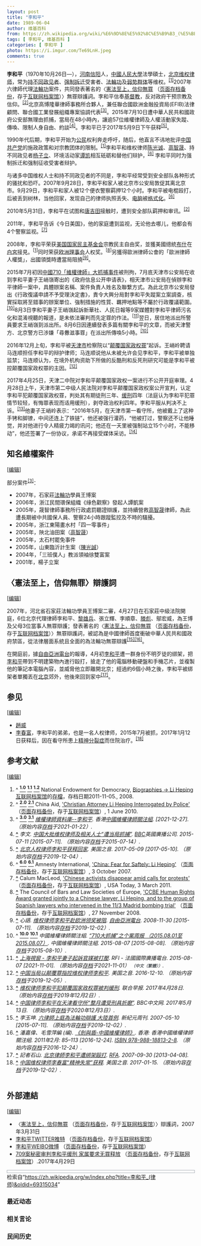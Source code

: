 ```yaml
---
layout: post
title: "李和平"
date: 1989-06-04
author: 维基百科
from: https://zh.wikipedia.org/wiki/%E6%9D%8E%E5%92%8C%E5%B9%B3_(%E5%BE%8B%E5%B8%88)
tags: [ 李和平, 维基百科 ]
categories: [ 李和平 ]
photo: https://i.imgur.com/Te69LnH.jpeg
comments: true
---
```

<div class="mw-content-ltr mw-parser-output" lang="zh" dir="ltr"><style data-mw-deduplicate="TemplateStyles:r83732082">.mw-parser-output .infobox-subbox{padding:0;border:none;margin:-3px;width:auto;min-width:100%;font-size:100%;clear:none;float:none;background-color:transparent}.mw-parser-output .infobox-3cols-child{margin:auto}.mw-parser-output .infobox .navbar{font-size:100%}body.skin-minerva .mw-parser-output .infobox-header,body.skin-minerva .mw-parser-output .infobox-subheader,body.skin-minerva .mw-parser-output .infobox-above,body.skin-minerva .mw-parser-output .infobox-title,body.skin-minerva .mw-parser-output .infobox-image,body.skin-minerva .mw-parser-output .infobox-full-data,body.skin-minerva .mw-parser-output .infobox-below{text-align:center}@media screen{html.skin-theme-clientpref-night .mw-parser-output .infobox-full-data:not(.notheme)>div:not(.notheme)[style]{background:#1f1f23!important;color:#f8f9fa}@media screen and (prefers-color-scheme:dark){html.skin-theme-clientpref-os .mw-parser-output .infobox-full-data:not(.notheme) div:not(.notheme){background:#1f1f23!important;color:#f8f9fa}}html.skin-theme-clientpref-night .mw-parser-output .infobox td div:not(.notheme)[style]{background:transparent!important;color:var(--color-base,#202122)}@media screen and (prefers-color-scheme:dark){html.skin-theme-clientpref-os .mw-parser-output .infobox td div:not(.notheme)[style]{background:transparent!important;color:var(--color-base,#202122)}}html.skin-theme-clientpref-night .mw-parser-output .infobox td div.NavHead:not(.notheme)[style]{background:transparent!important}}@media screen and (prefers-color-scheme:dark){html.skin-theme-clientpref-os .mw-parser-output .infobox td div.NavHead:not(.notheme)[style]{background:transparent!important}}@media(min-width:640px){body.skin--responsive .mw-parser-output .infobox-table{display:table!important}body.skin--responsive .mw-parser-output .infobox-table>caption{display:table-caption!important}body.skin--responsive .mw-parser-output .infobox-table>tbody{display:table-row-group}body.skin--responsive .mw-parser-output .infobox-table tr{display:table-row!important}body.skin--responsive .mw-parser-output .infobox-table th,body.skin--responsive .mw-parser-output .infobox-table td{padding-left:inherit;padding-right:inherit}}</style>
<p><b>李和平</b>（1970年10月26日<span class="useeditintro" title="Template:BLP editintro">—</span>），<a href="/wiki/%E6%B2%B3%E5%8D%97" class="mw-redirect" title="河南">河南</a><a href="/wiki/%E4%BF%A1%E9%98%B3" class="mw-redirect" title="信阳">信阳</a>人，<a href="/wiki/%E4%B8%AD%E5%9C%8B%E4%BA%BA%E6%B0%91%E5%A4%A7%E5%AD%B8" class="mw-redirect" title="中國人民大學">中國人民大學</a>法學碩士，<a href="/wiki/%E5%8C%97%E4%BA%AC" class="mw-redirect" title="北京">北京</a><a href="/wiki/%E7%BB%B4%E6%9D%83%E5%BE%8B%E5%B8%88" title="维权律师">维权律师</a>，常为<a href="/wiki/%E6%8C%81%E4%B8%8D%E5%90%8C%E6%94%BF%E8%A7%81%E8%80%85" title="持不同政见者">持不同政见者</a>、<a href="/w/index.php?title=%E5%BC%BA%E5%88%B6%E6%8B%86%E8%BF%81&amp;action=edit&amp;redlink=1" class="new" title="强制拆迁（页面不存在）">强制拆迁</a>受害者、<a href="/wiki/%E6%B3%95%E8%BC%AA%E5%8A%9F" class="mw-redirect" title="法輪功">法輪功</a>及<a href="/wiki/%E5%BC%B1%E5%8A%BF%E7%BE%A4%E4%BD%93" title="弱势群体">弱势群体</a>等维权。<sup id="cite_ref-NED_1-0" class="reference"><a href="#cite_note-NED-1"><span class="cite-bracket">[</span>1<span class="cite-bracket">]</span></a></sup>2007年六律師代理<a href="/wiki/%E6%B3%95%E8%BC%AA%E5%8A%9F" class="mw-redirect" title="法輪功">法輪功</a>案件，共同發表著名的〈<a rel="nofollow" class="external text" href="http://www.epochtimes.com/b5/7/8/21/n1808573.htm">憲法至上，信仰無罪</a> （<a rel="nofollow" class="external text" href="//web.archive.org/web/20190829174343/http://www.epochtimes.com/b5/7/8/21/n1808573.htm">页面存档备份</a>，存于<a href="/wiki/%E4%BA%92%E8%81%94%E7%BD%91%E6%A1%A3%E6%A1%88%E9%A6%86" title="互联网档案馆">互联网档案馆</a>）〉無罪辯護詞。李和平信奉<a href="/wiki/%E5%9F%BA%E7%9D%A3%E6%95%99" title="基督教">基督教</a>，反对政府干预宗教及信仰。<sup id="cite_ref-ChinaAid_2-0" class="reference"><a href="#cite_note-ChinaAid-2"><span class="cite-bracket">[</span>2<span class="cite-bracket">]</span></a></sup>北京高博隆華律師事務所合夥人，兼任聯合國歐洲金融投資局(EFIB)法律顧問、聯合國工業發展組織專案協調代表<sup id="cite_ref-CHRL_3-0" class="reference"><a href="#cite_note-CHRL-3"><span class="cite-bracket">[</span>3<span class="cite-bracket">]</span></a></sup>。2015年7月10日遭中華人民共和國政府公安部無理由抓捕，當局在48小時內，讓逾57位維權律師及人權活動家失蹤、傳喚、限制人身自由、約談<sup id="cite_ref-BBC0711_4-0" class="reference"><a href="#cite_note-BBC0711-4"><span class="cite-bracket">[</span>4<span class="cite-bracket">]</span></a></sup>。李和平已于2017年5月9日下午获释<sup id="cite_ref-VOA0509_5-0" class="reference"><a href="#cite_note-VOA0509-5"><span class="cite-bracket">[</span>5<span class="cite-bracket">]</span></a></sup>。
</p>
<meta property="mw:PageProp/toc">
<div class="mw-heading mw-heading2"></div>
<p>1990年代后期，李和平开始为<a href="/wiki/%E5%85%AC%E6%B0%91" title="公民">公民</a>权利奔走呼吁，随后，他直言不讳地批评<a href="/wiki/%E4%B8%AD%E5%9B%BD%E5%85%B1%E4%BA%A7%E5%85%9A" title="中国共产党">中国共产党</a>的施政政策和对宗教团体的限制。<sup id="cite_ref-NED_1-1" class="reference"><a href="#cite_note-NED-1"><span class="cite-bracket">[</span>1<span class="cite-bracket">]</span></a></sup>李和平和维权律师<a href="/wiki/%E9%99%88%E5%85%89%E8%AF%9A" title="陈光诚">陈光诚</a>、<a href="/wiki/%E9%AB%98%E6%99%BA%E6%99%9F" title="高智晟">高智晟</a>、持不同政见者<a href="/wiki/%E6%9D%A8%E5%AD%90%E7%AB%8B" title="杨子立">杨子立</a>、环境活动家<a href="/wiki/%E8%B0%AD%E5%87%AF" title="谭凯">谭凯</a>相互砥砺和替他们辩护，<sup id="cite_ref-AI_6-0" class="reference"><a href="#cite_note-AI-6"><span class="cite-bracket">[</span>6<span class="cite-bracket">]</span></a></sup> 李和平同时为强制拆迁和强制征收受害者辩护。
</p><p>与诸多中国维权人士和持不同政见者的不同是，李和平经常受到安全部队各种形式的骚扰和恐吓。2007年9月28日，李和平和家人被北京市公安局敦促其离北京市。9月29日，李和平和家人被12个便衣警察羁押12个小时。李和平被电棍殴打，后被丢到树林，当他回家，发现自己的律师执照丢失、<a href="/wiki/%E7%94%B5%E8%84%91" class="mw-redirect" title="电脑">电脑</a>被<a href="/wiki/%E6%A0%BC%E5%BC%8F%E5%8C%96" class="mw-redirect" title="格式化">格式化</a>。<sup id="cite_ref-AI_6-1" class="reference"><a href="#cite_note-AI-6"><span class="cite-bracket">[</span>6<span class="cite-bracket">]</span></a></sup> 
</p><p>2010年5月31日，李和平在试图和<a href="/wiki/%E5%94%90%E5%90%89%E7%94%B0" title="唐吉田">唐吉田</a>接触时，遭到安全部队羁押和审讯。<sup id="cite_ref-ChinaAid_2-1" class="reference"><a href="#cite_note-ChinaAid-2"><span class="cite-bracket">[</span>2<span class="cite-bracket">]</span></a></sup>
</p><p>2011年，李和平告诉《今日美国》，他的家庭遭到监视，无论他去哪儿，他都会有4个警察监视。<sup id="cite_ref-7" class="reference"><a href="#cite_note-7"><span class="cite-bracket">[</span>7<span class="cite-bracket">]</span></a></sup>
</p><p>2008年，李和平荣获<a href="/wiki/%E7%BE%8E%E5%9B%BD%E5%9B%BD%E5%AE%B6%E6%B0%91%E4%B8%BB%E5%9F%BA%E9%87%91%E4%BC%9A" class="mw-redirect" title="美国国家民主基金会">美国国家民主基金会</a>宗教民主自由奖，並獲美國總統<a href="/wiki/%E4%B9%94%E6%B2%BB%C2%B7%E6%B2%83%E5%85%8B%C2%B7%E5%B8%83%E4%BB%80" title="乔治·沃克·布什">布什</a>在<a href="/wiki/%E7%99%BD%E5%AE%AE" title="白宮">白宮</a>接見。<sup id="cite_ref-NED_1-2" class="reference"><a href="#cite_note-NED-1"><span class="cite-bracket">[</span>1<span class="cite-bracket">]</span></a></sup>同时荣获<a href="/wiki/%E6%AC%A7%E6%B4%B2%E7%90%86%E4%BA%8B%E4%BC%9A" class="mw-redirect mw-disambig" title="欧洲理事会">欧洲理事会</a>人权奖。<sup id="cite_ref-8" class="reference"><a href="#cite_note-8"><span class="cite-bracket">[</span>8<span class="cite-bracket">]</span></a></sup>另獲得歐洲律師公會的「歐洲律師人權獎」，出國領獎時遭當局阻撓<sup id="cite_ref-9" class="reference"><a href="#cite_note-9"><span class="cite-bracket">[</span>9<span class="cite-bracket">]</span></a></sup>。
</p><p>2015年7月初因<a href="/wiki/%E4%B8%AD%E5%9C%8B710%E3%80%8C%E7%B6%AD%E6%AC%8A%E5%BE%8B%E5%B8%AB%E3%80%8D%E5%A4%A7%E6%8A%93%E6%8D%95%E4%BA%8B%E4%BB%B6" class="mw-redirect" title="中國710「維權律師」大抓捕事件">中國710「維權律師」大抓捕事件</a>被刑拘，7月底天津市公安局在收到李和平妻子王峭嶺寄出的《政府信息公开申请表》，相天津市公安局在偵辦李和平律師一案中，具體辦案名稱、案件負責人姓名及聯繫方式。為此北京市公安局發出《行政復議申請不予受理決定書》，責令大興分局對李和平失蹤案立案調查，核實採取將至錯事的辦案單位、強制措施的性質、羈押地點等不屬於行政覆議範圍。<sup id="cite_ref-:0_10-0" class="reference"><a href="#cite_note-:0-10"><span class="cite-bracket">[</span>10<span class="cite-bracket">]</span></a></sup>8月3日李和平妻子王峭嶺起訴新華社、人民日報等9家媒體對李和平律師污名化和混淆視聽的報道，是未依法審判而先定罪的作法。<sup id="cite_ref-11" class="reference"><a href="#cite_note-11"><span class="cite-bracket">[</span>11<span class="cite-bracket">]</span></a></sup>翌日，居住地派出所警員要求王峭嶺到派出所。8月6日因連續發表多篇有關李和平的文章，而被天津警方、北京警方已涉嫌「尋釁滋事罪」在派出所傳喚5小時。<sup id="cite_ref-:0_10-1" class="reference"><a href="#cite_note-:0-10"><span class="cite-bracket">[</span>10<span class="cite-bracket">]</span></a></sup>
</p><p>2016年12月上旬，李和平被<a href="/wiki/%E5%A4%A9%E6%B4%A5%E5%B8%82" title="天津市">天津市</a>检察院以“<a href="/wiki/%E9%A2%A0%E8%A6%86%E5%9B%BD%E5%AE%B6%E6%94%BF%E6%9D%83%E7%BD%AA" title="颠覆国家政权罪">颠覆国家政权罪</a>”起诉。王峭岭聘请马连顺担任李和平的辩护律师；马连顺说他从未被允许会见李和平，李和平被单独监禁；马连顺认为，在境外机构资助下所做的反酷刑和反死刑研究可能是李和平被控颠覆国家政权罪的主因。<sup id="cite_ref-12" class="reference"><a href="#cite_note-12"><span class="cite-bracket">[</span>12<span class="cite-bracket">]</span></a></sup>
</p><p>2017年4月25日，天津二中院对李和平颠覆国家政权一案进行不公开开庭审理。4月28日上午，天津市第二中级人民法院对李和平颠覆国家政权案公开宣判，认定李和平犯颠覆国家政权罪，判处其有期徒刑三年、<a href="/wiki/%E7%BC%93%E5%88%91" title="缓刑">缓刑</a>四年（法庭认为李和平犯罪情节较轻，有悔罪表现而适用缓刑），剥夺政治权利四年。李和平服从判决不上诉。<sup id="cite_ref-13" class="reference"><a href="#cite_note-13"><span class="cite-bracket">[</span>13<span class="cite-bracket">]</span></a></sup>他妻子王峭岭表示：“2016年5月，在天津市第一看守所，他被戴上了这种手铐和脚镣，中间还连上了铁链”，他还被强行灌药，“他被打过，警察还不让他睡觉，并对他进行令人精疲力竭的讯问；他还在一天里被强制站立15个小时，不能移动”，他还签署了一份协议，承诺不再接受媒体采访。<sup id="cite_ref-14" class="reference"><a href="#cite_note-14"><span class="cite-bracket">[</span>14<span class="cite-bracket">]</span></a></sup>
</p>
<div class="mw-heading mw-heading2"><h2 id="知名維權案件"><span id=".E7.9F.A5.E5.90.8D.E7.B6.AD.E6.AC.8A.E6.A1.88.E4.BB.B6"></span>知名維權案件</h2><span class="mw-editsection"><span class="mw-editsection-bracket">[</span><a href="/w/index.php?title=%E6%9D%8E%E5%92%8C%E5%B9%B3_(%E5%BE%8B%E5%B8%88)&amp;action=edit&amp;section=2" title="编辑章节：知名維權案件"><span>编辑</span></a><span class="mw-editsection-bracket">]</span></span></div>
<p>部分案件<sup id="cite_ref-CHRL_3-1" class="reference"><a href="#cite_note-CHRL-3"><span class="cite-bracket">[</span>3<span class="cite-bracket">]</span></a></sup>：
</p>
<ul><li>2007年，石家莊<a href="/wiki/%E6%B3%95%E8%BC%AA%E5%8A%9F" class="mw-redirect" title="法輪功">法輪功</a>學員王博案</li>
<li>2006年，浙江民間環保組織《綠色觀察》發起人譚凱案</li>
<li>2005年，晟智律師事務所行政處罰聽證辯護，並持續營救<a href="/wiki/%E9%AB%98%E6%99%BA%E6%99%9F" title="高智晟">高智晟</a>律師，為此遭長期被中共國保人員、警察24小時跟蹤監控及不時的騷擾。</li>
<li>2005年，浙江東陽畫水村「四一零事件」</li>
<li>2005年，陝北油田案（<a href="/wiki/%E9%AB%98%E6%99%BA%E6%99%9F" title="高智晟">高智晟</a>）</li>
<li>2005年，太石村罷免事件</li>
<li>2005年，山東臨沂計生案（<a href="/wiki/%E9%99%B3%E5%85%89%E8%AA%A0" class="mw-redirect" title="陳光誠">陳光誠</a>）</li>
<li>2004年，「三班僕人」教派領袖徐雙富案</li>
<li>2001年，楊子立案</li></ul>
<div class="mw-heading mw-heading2"><h2 id="〈憲法至上，信仰無罪〉辯護詞"><span id=".E3.80.88.E6.86.B2.E6.B3.95.E8.87.B3.E4.B8.8A.EF.BC.8C.E4.BF.A1.E4.BB.B0.E7.84.A1.E7.BD.AA.E3.80.89.E8.BE.AF.E8.AD.B7.E8.A9.9E"></span>〈憲法至上，信仰無罪〉辯護詞</h2><span class="mw-editsection"><span class="mw-editsection-bracket">[</span><a href="/w/index.php?title=%E6%9D%8E%E5%92%8C%E5%B9%B3_(%E5%BE%8B%E5%B8%88)&amp;action=edit&amp;section=3" title="编辑章节：〈憲法至上，信仰無罪〉辯護詞"><span>编辑</span></a><span class="mw-editsection-bracket">]</span></span></div>
<p>2007年，河北省石家莊法輪功學員王博案二審，4月27日在石家莊中級法院開庭，6位北京代理律師李和平、<a href="/w/index.php?title=%E9%BB%8E%E9%9B%84%E5%85%B5&amp;action=edit&amp;redlink=1" class="new" title="黎雄兵（页面不存在）">黎雄兵</a>、張立輝、李順章、<a href="/wiki/%E6%BB%95%E5%BD%AA" title="滕彪">滕彪</a>、鄔宏威，為王博及父母3位當事人無罪辯護；發表著名的〈<a rel="nofollow" class="external text" href="http://www.epochtimes.com/b5/7/8/21/n1808573.htm">憲法至上，信仰無罪</a> （<a rel="nofollow" class="external text" href="//web.archive.org/web/20190829174343/http://www.epochtimes.com/b5/7/8/21/n1808573.htm">页面存档备份</a>，存于<a href="/wiki/%E4%BA%92%E8%81%94%E7%BD%91%E6%A1%A3%E6%A1%88%E9%A6%86" title="互联网档案馆">互联网档案馆</a>）〉無罪辯護詞，被認為是中國律師首度衝破中華人民共和國政府禁區，從法律層面系統且全面的為法輪功無罪辯護<sup id="cite_ref-EPO0510_15-0" class="reference"><a href="#cite_note-EPO0510-15"><span class="cite-bracket">[</span>15<span class="cite-bracket">]</span></a></sup><sup id="cite_ref-Sword_16-0" class="reference"><a href="#cite_note-Sword-16"><span class="cite-bracket">[</span>16<span class="cite-bracket">]</span></a></sup>。
</p><p>在開庭前，據<a href="/wiki/%E8%87%AA%E7%94%B1%E4%BA%9E%E6%B4%B2%E9%9B%BB%E5%8F%B0" class="mw-redirect" title="自由亞洲電台">自由亞洲電台</a>的報導，4月初<a href="/wiki/%E6%9D%8E%E5%92%8C%E5%B9%B3" class="mw-disambig" title="李和平">李和平</a>遭一群身份不明歹徒的綁架，把<a href="/wiki/%E6%9D%8E%E5%92%8C%E5%B9%B3" class="mw-disambig" title="李和平">李和平</a>帶到不明建築物內進行毆打，搶走了他的電腦移動硬盤和手機芯片，並複製他的筆記本電腦內容，並威脅他立即離開北京；經過約6個小時之後，李和平被綁架者單獨丟在<a href="/wiki/%E5%8C%97%E4%BA%AC" class="mw-redirect" title="北京">北京</a>郊外，他後來回到家中<sup id="cite_ref-17" class="reference"><a href="#cite_note-17"><span class="cite-bracket">[</span>17<span class="cite-bracket">]</span></a></sup>。
</p>
<div class="mw-heading mw-heading2"><h2 id="参见"><span id=".E5.8F.82.E8.A7.81"></span>参见</h2><span class="mw-editsection"><span class="mw-editsection-bracket">[</span><a href="/w/index.php?title=%E6%9D%8E%E5%92%8C%E5%B9%B3_(%E5%BE%8B%E5%B8%88)&amp;action=edit&amp;section=4" title="编辑章节：参见"><span>编辑</span></a><span class="mw-editsection-bracket">]</span></span></div>
<ul><li><a href="/wiki/%E8%B6%99%E5%A8%81" title="趙威">趙威</a></li>
<li><a href="/w/index.php?title=%E6%9D%8E%E6%98%A5%E5%AF%8C&amp;action=edit&amp;redlink=1" class="new" title="李春富（页面不存在）">李春富</a>，李和平的弟弟，也是一名人权律师，2015年7月被抓，2017年1月12日获释后，因在看守所患上<a href="/wiki/%E7%B2%BE%E7%A5%9E%E5%88%86%E8%A3%82%E7%97%87" title="精神分裂症">精神分裂症</a>而住院治疗。<sup id="cite_ref-18" class="reference"><a href="#cite_note-18"><span class="cite-bracket">[</span>18<span class="cite-bracket">]</span></a></sup></li></ul>
<div class="mw-heading mw-heading2"><h2 id="参考文献"><span id=".E5.8F.82.E8.80.83.E6.96.87.E7.8C.AE"></span>参考文献</h2><span class="mw-editsection"><span class="mw-editsection-bracket">[</span><a href="/w/index.php?title=%E6%9D%8E%E5%92%8C%E5%B9%B3_(%E5%BE%8B%E5%B8%88)&amp;action=edit&amp;section=5" title="编辑章节：参考文献"><span>编辑</span></a><span class="mw-editsection-bracket">]</span></span></div>
<div class="reflist columns references-column-count references-column-count-2" style="-moz-column-count: 2; -webkit-column-count: 2; column-count: 2; list-style-type: decimal;">
<ol class="references">
<li id="cite_note-NED-1"><span class="mw-cite-backlink">^ <a href="#cite_ref-NED_1-0"><sup><b>1.0</b></sup></a> <a href="#cite_ref-NED_1-1"><sup><b>1.1</b></sup></a> <a href="#cite_ref-NED_1-2"><sup><b>1.2</b></sup></a></span> <span class="reference-text">National Endowment for Democracy, <a rel="nofollow" class="external text" href="http://www.ned.org/events/democracy-award/2008/biographies">Biographies -&gt; Li Heping</a> <a href="/wiki/Wayback_Machine" class="mw-redirect" title="Wayback Machine">互联网档案馆</a>的<a rel="nofollow" class="external text" href="https://web.archive.org/web/20111105070146/http://www.ned.org/events/democracy-award/2008/biographies">存檔</a>，存档日期2011-11-05., 2008.</span>
</li>
<li id="cite_note-ChinaAid-2"><span class="mw-cite-backlink">^ <a href="#cite_ref-ChinaAid_2-0"><sup><b>2.0</b></sup></a> <a href="#cite_ref-ChinaAid_2-1"><sup><b>2.1</b></sup></a></span> <span class="reference-text">China Aid, <a rel="nofollow" class="external text" href="http://www.chinaaid.org/2010/06/christian-attorney-li-heping.html">'Christian Attorney Li Heping Interrogated by Police'</a> （<a rel="nofollow" class="external text" href="//web.archive.org/web/20191202165851/http://www.chinaaid.org/2010/06/christian-attorney-li-heping.html">页面存档备份</a>，存于<a href="/wiki/%E4%BA%92%E8%81%94%E7%BD%91%E6%A1%A3%E6%A1%88%E9%A6%86" title="互联网档案馆">互联网档案馆</a>）, 1 June 2010.</span>
</li>
<li id="cite_note-CHRL-3"><span class="mw-cite-backlink">^ <a href="#cite_ref-CHRL_3-0"><sup><b>3.0</b></sup></a> <a href="#cite_ref-CHRL_3-1"><sup><b>3.1</b></sup></a></span> <span class="reference-text"><cite class="citation news"><a rel="nofollow" class="external text" href="http://www.chrlawyers.hk/zh-hant/content/李和平">維權律師資料庫--李和平</a>. 香港<a href="/wiki/%E4%B8%AD%E5%9C%8B%E7%B6%AD%E6%AC%8A%E5%BE%8B%E5%B8%AB%E9%97%9C%E6%B3%A8%E7%B5%84" title="中國維權律師關注組">中國維權律師關注組</a>.  <span class="reference-accessdate"> [<span class="nowrap">2021-12-27</span>]</span>. （原始内容<a rel="nofollow" class="external text" href="https://web.archive.org/web/20210122061014/https://www.chrlawyers.hk/zh-hant/content/%E6%9D%8E%E5%92%8C%E5%B9%B3">存档</a>于2021-01-22）.</cite><span title="ctx_ver=Z39.88-2004&amp;rfr_id=info%3Asid%2Fzh.wikipedia.org%3A%E6%9D%8E%E5%92%8C%E5%B9%B3+%28%E5%BE%8B%E5%B8%88%29&amp;rft.atitle=%E7%B6%AD%E6%AC%8A%E5%BE%8B%E5%B8%AB%E8%B3%87%E6%96%99%E5%BA%AB--%E6%9D%8E%E5%92%8C%E5%B9%B3&amp;rft.genre=article&amp;rft_id=http%3A%2F%2Fwww.chrlawyers.hk%2Fzh-hant%2Fcontent%2F%E6%9D%8E%E5%92%8C%E5%B9%B3&amp;rft_val_fmt=info%3Aofi%2Ffmt%3Akev%3Amtx%3Ajournal" class="Z3988"><span style="display:none;">&nbsp;</span></span></span>
</li>
<li id="cite_note-BBC0711-4"><span class="mw-cite-backlink"><b><a href="#cite_ref-BBC0711_4-0">^</a></b></span> <span class="reference-text"><cite class="citation news">李文. <a rel="nofollow" class="external text" href="https://www.bbc.com/zhongwen/simp/china/2015/07/150711_china_lawyers">中国大批维权律师及相关人士“遭当局抓捕”</a>. <a href="/wiki/BBC" class="mw-redirect" title="BBC">BBC</a>英國廣播公司. 2015-07-11 <span class="reference-accessdate"> [<span class="nowrap">2015-07-11</span>]</span>. （原始内容<a rel="nofollow" class="external text" href="https://web.archive.org/web/20150714000504/http://www.bbc.com/zhongwen/simp/china/2015/07/150711_china_lawyers">存档</a>于2015-07-14）.</cite><span title="ctx_ver=Z39.88-2004&amp;rfr_id=info%3Asid%2Fzh.wikipedia.org%3A%E6%9D%8E%E5%92%8C%E5%B9%B3+%28%E5%BE%8B%E5%B8%88%29&amp;rft.atitle=%E4%B8%AD%E5%9B%BD%E5%A4%A7%E6%89%B9%E7%BB%B4%E6%9D%83%E5%BE%8B%E5%B8%88%E5%8F%8A%E7%9B%B8%E5%85%B3%E4%BA%BA%E5%A3%AB%E2%80%9C%E9%81%AD%E5%BD%93%E5%B1%80%E6%8A%93%E6%8D%95%E2%80%9D&amp;rft.au=%E6%9D%8E%E6%96%87&amp;rft.date=2015-07-11&amp;rft.genre=article&amp;rft_id=http%3A%2F%2Fwww.bbc.com%2Fzhongwen%2Fsimp%2Fchina%2F2015%2F07%2F150711_china_lawyers&amp;rft_val_fmt=info%3Aofi%2Ffmt%3Akev%3Amtx%3Ajournal" class="Z3988"><span style="display:none;">&nbsp;</span></span></span>
</li>
<li id="cite_note-VOA0509-5"><span class="mw-cite-backlink"><b><a href="#cite_ref-VOA0509_5-0">^</a></b></span> <span class="reference-text"><cite class="citation news"><a rel="nofollow" class="external text" href="http://www.voachinese.com/a/news-heping-li-20170509/3844584.html">北京人权律师李和平获释回家</a>. 美国之音. 2017-05-09 <span class="reference-accessdate"> [<span class="nowrap">2017-05-10</span>]</span>. （原始内容<a rel="nofollow" class="external text" href="https://web.archive.org/web/20191204195742/https://www.voachinese.com/a/news-heping-li-20170509/3844584.html">存档</a>于2019-12-04）.</cite><span title="ctx_ver=Z39.88-2004&amp;rfr_id=info%3Asid%2Fzh.wikipedia.org%3A%E6%9D%8E%E5%92%8C%E5%B9%B3+%28%E5%BE%8B%E5%B8%88%29&amp;rft.atitle=%E5%8C%97%E4%BA%AC%E4%BA%BA%E6%9D%83%E5%BE%8B%E5%B8%88%E6%9D%8E%E5%92%8C%E5%B9%B3%E8%8E%B7%E9%87%8A%E5%9B%9E%E5%AE%B6&amp;rft.date=2017-05-09&amp;rft.genre=article&amp;rft_id=http%3A%2F%2Fwww.voachinese.com%2Fa%2Fnews-heping-li-20170509%2F3844584.html&amp;rft_val_fmt=info%3Aofi%2Ffmt%3Akev%3Amtx%3Ajournal" class="Z3988"><span style="display:none;">&nbsp;</span></span></span>
</li>
<li id="cite_note-AI-6"><span class="mw-cite-backlink">^ <a href="#cite_ref-AI_6-0"><sup><b>6.0</b></sup></a> <a href="#cite_ref-AI_6-1"><sup><b>6.1</b></sup></a></span> <span class="reference-text">Amnesty International, <a rel="nofollow" class="external text" href="http://www.amnesty.org/en/library/asset/ASA17/046/2007/en/f66d4783-d364-11dd-a329-2f46302a8cc6/asa170462007en.html">'China: Fear for Saftely: Li Heping'</a> （<a rel="nofollow" class="external text" href="//web.archive.org/web/20150216073232/http://www.amnesty.org/en/library/asset/ASA17/046/2007/en/f66d4783-d364-11dd-a329-2f46302a8cc6/asa170462007en.html">页面存档备份</a>，存于<a href="/wiki/%E4%BA%92%E8%81%94%E7%BD%91%E6%A1%A3%E6%A1%88%E9%A6%86" title="互联网档案馆">互联网档案馆</a>）, 3 October 2007.</span>
</li>
<li id="cite_note-7"><span class="mw-cite-backlink"><b><a href="#cite_ref-7">^</a></b></span> <span class="reference-text">Calum MacLeod, <a rel="nofollow" class="external text" href="http://www.usatoday.com/news/world/2011-03-03-china04_ST_N.htm">'Chinese activists disappear amid calls for protests'</a> （<a rel="nofollow" class="external text" href="//web.archive.org/web/20110805013414/http://www.usatoday.com/news/world/2011-03-03-china04_ST_N.htm">页面存档备份</a>，存于<a href="/wiki/%E4%BA%92%E8%81%94%E7%BD%91%E6%A1%A3%E6%A1%88%E9%A6%86" title="互联网档案馆">互联网档案馆</a>）, USA Today, 3 March 2011.</span>
</li>
<li id="cite_note-8"><span class="mw-cite-backlink"><b><a href="#cite_ref-8">^</a></b></span> <span class="reference-text">The Council of Bars and Law Societies of Europe, <a rel="nofollow" class="external text" href="http://www.ccbe.eu/fileadmin/user_upload/NTCdocument/pr_0708_ENpdf1_1228203229.pdf">'CCBE Human Rights Award granted jointly to a Chinese lawyer, Li Heping, and to the group of Spanish lawyers who intervened in the 11/3 Madrid bombing trial'</a> （<a rel="nofollow" class="external text" href="//web.archive.org/web/20160304030607/http://www.ccbe.eu/fileadmin/user_upload/NTCdocument/pr_0708_ENpdf1_1228203229.pdf">页面存档备份</a>，存于<a href="/wiki/%E4%BA%92%E8%81%94%E7%BD%91%E6%A1%A3%E6%A1%88%E9%A6%86" title="互联网档案馆">互联网档案馆</a>）, 27 November 2008.</span>
</li>
<li id="cite_note-9"><span class="mw-cite-backlink"><b><a href="#cite_ref-9">^</a></b></span> <span class="reference-text"><cite class="citation news">心語. <a rel="nofollow" class="external text" href="http://www.rfa.org/mandarin/yataibaodao/li-11302008165718.html">维权律师李和平赴欧洲领奖被阻</a>. <a href="/wiki/%E8%87%AA%E7%94%B1%E4%BA%9E%E6%B4%B2%E9%9B%BB%E5%8F%B0" class="mw-redirect" title="自由亞洲電台">自由亞洲電台</a>. 2008-11-30 <span class="reference-accessdate"> [<span class="nowrap">2015-07-11</span>]</span>. （原始内容<a rel="nofollow" class="external text" href="https://web.archive.org/web/20191202101808/https://www.rfa.org/mandarin/yataibaodao/li-11302008165718.html">存档</a>于2019-12-02）.</cite><span title="ctx_ver=Z39.88-2004&amp;rfr_id=info%3Asid%2Fzh.wikipedia.org%3A%E6%9D%8E%E5%92%8C%E5%B9%B3+%28%E5%BE%8B%E5%B8%88%29&amp;rft.atitle=%E7%BB%B4%E6%9D%83%E5%BE%8B%E5%B8%88%E6%9D%8E%E5%92%8C%E5%B9%B3%E8%B5%B4%E6%AC%A7%E6%B4%B2%E9%A2%86%E5%A5%96%E8%A2%AB%E9%98%BB&amp;rft.au=%E5%BF%83%E8%AA%9E&amp;rft.date=2008-11-30&amp;rft.genre=article&amp;rft_id=http%3A%2F%2Fwww.rfa.org%2Fmandarin%2Fyataibaodao%2Fli-11302008165718.html&amp;rft_val_fmt=info%3Aofi%2Ffmt%3Akev%3Amtx%3Ajournal" class="Z3988"><span style="display:none;">&nbsp;</span></span></span>
</li>
<li id="cite_note-:0-10"><span class="mw-cite-backlink">^ <a href="#cite_ref-:0_10-0"><sup><b>10.0</b></sup></a> <a href="#cite_ref-:0_10-1"><sup><b>10.1</b></sup></a></span> <span class="reference-text"><cite class="citation web">中國維權律師關注組. <a rel="nofollow" class="external text" href="http://chrlawyers.hk/zh-hans/content/%E2%80%9C710%E5%A4%A7%E6%8A%93%E6%8D%95%E2%80%9D%E4%B9%8B%E4%B8%AA%E6%A1%88%E5%91%A8%E6%8A%A5-%EF%BC%8820150801%E8%87%B320150807%EF%BC%89">“710大抓捕”之个案周报 （2015.08.01至2015.08.07）</a>. 中國維權律師關注組. 2015-08-07 <span class="reference-accessdate"> [<span class="nowrap">2015-08-08</span>]</span>. （原始内容<a rel="nofollow" class="external text" href="https://web.archive.org/web/20150810021845/http://chrlawyers.hk/zh-hans/content/%E2%80%9C710%E5%A4%A7%E6%8A%93%E6%8D%95%E2%80%9D%E4%B9%8B%E4%B8%AA%E6%A1%88%E5%91%A8%E6%8A%A5-%EF%BC%8820150801%E8%87%B320150807%EF%BC%89">存档</a>于2015-08-10）.</cite><span title="ctx_ver=Z39.88-2004&amp;rfr_id=info%3Asid%2Fzh.wikipedia.org%3A%E6%9D%8E%E5%92%8C%E5%B9%B3+%28%E5%BE%8B%E5%B8%88%29&amp;rft.au=%E4%B8%AD%E5%9C%8B%E7%B6%AD%E6%AC%8A%E5%BE%8B%E5%B8%AB%E9%97%9C%E6%B3%A8%E7%B5%84&amp;rft.btitle=%E2%80%9C710%E5%A4%A7%E6%8A%93%E6%8D%95%E2%80%9D%E4%B9%8B%E4%B8%AA%E6%A1%88%E5%91%A8%E6%8A%A5+%EF%BC%882015.08.01%E8%87%B32015.08.07%EF%BC%89&amp;rft.date=2015-08-07&amp;rft.genre=unknown&amp;rft.pub=%E4%B8%AD%E5%9C%8B%E7%B6%AD%E6%AC%8A%E5%BE%8B%E5%B8%AB%E9%97%9C%E6%B3%A8%E7%B5%84&amp;rft_id=http%3A%2F%2Fchrlawyers.hk%2Fzh-hans%2Fcontent%2F%25E2%2580%259C710%25E5%25A4%25A7%25E6%258A%2593%25E6%258D%2595%25E2%2580%259D%25E4%25B9%258B%25E4%25B8%25AA%25E6%25A1%2588%25E5%2591%25A8%25E6%258A%25A5-%25EF%25BC%258820150801%25E8%2587%25B320150807%25EF%25BC%2589&amp;rft_val_fmt=info%3Aofi%2Ffmt%3Akev%3Amtx%3Abook" class="Z3988"><span style="display:none;">&nbsp;</span></span></span>
</li>
<li id="cite_note-11"><span class="mw-cite-backlink"><b><a href="#cite_ref-11">^</a></b></span> <span class="reference-text"><cite class="citation news"><a rel="nofollow" class="external text" href="https://www.rfi.fr/tw/%E4%B8%AD%E5%9C%8B/20150807-%E6%9D%8E%E5%92%8C%E5%B9%B3%E5%A6%BB%E5%AD%90%E8%B5%B7%E8%A8%B4%E5%AE%98%E5%AA%92%E8%A2%AB%E6%89%93%E5%A3%93">上海視窗 - 李和平妻子起訴官媒被打壓</a>. RFI - 法國國際廣播電台. 2015-08-07 <span class="reference-accessdate"> [<span class="nowrap">2021-11-01</span>]</span>. （原始内容<a rel="nofollow" class="external text" href="https://web.archive.org/web/20211101105829/https://www.rfi.fr/tw/%E4%B8%AD%E5%9C%8B/20150807-%E6%9D%8E%E5%92%8C%E5%B9%B3%E5%A6%BB%E5%AD%90%E8%B5%B7%E8%A8%B4%E5%AE%98%E5%AA%92%E8%A2%AB%E6%89%93%E5%A3%93">存档</a>于2021-11-01） <span style="font-family: sans-serif; cursor: default; color:var(--color-subtle, #54595d); font-size: 0.8em; bottom: 0.1em; font-weight: bold;" title="连接到中文（繁體）网页">（中文（繁體））</span>.</cite><span title="ctx_ver=Z39.88-2004&amp;rfr_id=info%3Asid%2Fzh.wikipedia.org%3A%E6%9D%8E%E5%92%8C%E5%B9%B3+%28%E5%BE%8B%E5%B8%88%29&amp;rft.atitle=%E4%B8%8A%E6%B5%B7%E8%A6%96%E7%AA%97+-+%E6%9D%8E%E5%92%8C%E5%B9%B3%E5%A6%BB%E5%AD%90%E8%B5%B7%E8%A8%B4%E5%AE%98%E5%AA%92%E8%A2%AB%E6%89%93%E5%A3%93&amp;rft.date=2015-08-07&amp;rft.genre=article&amp;rft.jtitle=RFI+-+%E6%B3%95%E5%9C%8B%E5%9C%8B%E9%9A%9B%E5%BB%A3%E6%92%AD%E9%9B%BB%E5%8F%B0&amp;rft_id=https%3A%2F%2Fwww.rfi.fr%2Ftw%2F%25E4%25B8%25AD%25E5%259C%258B%2F20150807-%25E6%259D%258E%25E5%2592%258C%25E5%25B9%25B3%25E5%25A6%25BB%25E5%25AD%2590%25E8%25B5%25B7%25E8%25A8%25B4%25E5%25AE%2598%25E5%25AA%2592%25E8%25A2%25AB%25E6%2589%2593%25E5%25A3%2593&amp;rft_val_fmt=info%3Aofi%2Ffmt%3Akev%3Amtx%3Ajournal" class="Z3988"><span style="display:none;">&nbsp;</span></span></span>
</li>
<li id="cite_note-12"><span class="mw-cite-backlink"><b><a href="#cite_ref-12">^</a></b></span> <span class="reference-text"><cite class="citation web"><a rel="nofollow" class="external text" href="http://www.voachinese.com/a/china-lawyers-20161209/3630786.html">中国当局以颠覆罪指控维权律师李和平</a>. 美国之音. 2016-12-10. （原始内容<a rel="nofollow" class="external text" href="https://web.archive.org/web/20191205212109/https://www.voachinese.com/a/china-lawyers-20161209/3630786.html">存档</a>于2019-12-05）.</cite><span title="ctx_ver=Z39.88-2004&amp;rfr_id=info%3Asid%2Fzh.wikipedia.org%3A%E6%9D%8E%E5%92%8C%E5%B9%B3+%28%E5%BE%8B%E5%B8%88%29&amp;rft.btitle=%E4%B8%AD%E5%9B%BD%E5%BD%93%E5%B1%80%E4%BB%A5%E9%A2%A0%E8%A6%86%E7%BD%AA%E6%8C%87%E6%8E%A7%E7%BB%B4%E6%9D%83%E5%BE%8B%E5%B8%88%E6%9D%8E%E5%92%8C%E5%B9%B3&amp;rft.date=2016-12-10&amp;rft.genre=unknown&amp;rft.pub=%E7%BE%8E%E5%9B%BD%E4%B9%8B%E9%9F%B3&amp;rft_id=http%3A%2F%2Fwww.voachinese.com%2Fa%2Fchina-lawyers-20161209%2F3630786.html&amp;rft_val_fmt=info%3Aofi%2Ffmt%3Akev%3Amtx%3Abook" class="Z3988"><span style="display:none;">&nbsp;</span></span></span>
</li>
<li id="cite_note-13"><span class="mw-cite-backlink"><b><a href="#cite_ref-13">^</a></b></span> <span class="reference-text"><cite class="citation web"><a rel="nofollow" class="external text" href="http://www.zaobao.com.sg/realtime/china/story20170428-754195">维权律师李和平犯颠覆国家政权罪被判缓刑</a>. 联合早报. 2017年4月28日. （原始内容<a rel="nofollow" class="external text" href="https://web.archive.org/web/20191202124309/https://www.zaobao.com.sg/realtime/china/story20170428-754195">存档</a>于2019年12月2日）.</cite><span title="ctx_ver=Z39.88-2004&amp;rfr_id=info%3Asid%2Fzh.wikipedia.org%3A%E6%9D%8E%E5%92%8C%E5%B9%B3+%28%E5%BE%8B%E5%B8%88%29&amp;rft.btitle=%E7%BB%B4%E6%9D%83%E5%BE%8B%E5%B8%88%E6%9D%8E%E5%92%8C%E5%B9%B3%E7%8A%AF%E9%A2%A0%E8%A6%86%E5%9B%BD%E5%AE%B6%E6%94%BF%E6%9D%83%E7%BD%AA%E8%A2%AB%E5%88%A4%E7%BC%93%E5%88%91&amp;rft.date=2017-04-28&amp;rft.genre=unknown&amp;rft.pub=%E8%81%94%E5%90%88%E6%97%A9%E6%8A%A5&amp;rft_id=http%3A%2F%2Fwww.zaobao.com.sg%2Frealtime%2Fchina%2Fstory20170428-754195&amp;rft_val_fmt=info%3Aofi%2Ffmt%3Akev%3Amtx%3Abook" class="Z3988"><span style="display:none;">&nbsp;</span></span></span>
</li>
<li id="cite_note-14"><span class="mw-cite-backlink"><b><a href="#cite_ref-14">^</a></b></span> <span class="reference-text"><cite class="citation web"><a rel="nofollow" class="external text" href="https://www.bbc.com/zhongwen/simp/chinese-news-39906188">中国律师李和平在天津看守所“整月遭受刑具折磨”</a>. BBC中文网. 2017年5月13日. （原始内容<a rel="nofollow" class="external text" href="https://web.archive.org/web/20201203175057/https://www.bbc.com/zhongwen/simp/chinese-news-39906188">存档</a>于2020年12月3日）.</cite><span title="ctx_ver=Z39.88-2004&amp;rfr_id=info%3Asid%2Fzh.wikipedia.org%3A%E6%9D%8E%E5%92%8C%E5%B9%B3+%28%E5%BE%8B%E5%B8%88%29&amp;rft.btitle=%E4%B8%AD%E5%9B%BD%E5%BE%8B%E5%B8%88%E6%9D%8E%E5%92%8C%E5%B9%B3%E5%9C%A8%E5%A4%A9%E6%B4%A5%E7%9C%8B%E5%AE%88%E6%89%80%E2%80%9C%E6%95%B4%E6%9C%88%E9%81%AD%E5%8F%97%E5%88%91%E5%85%B7%E6%8A%98%E7%A3%A8%E2%80%9D&amp;rft.date=2017-05-13&amp;rft.genre=unknown&amp;rft.pub=BBC%E4%B8%AD%E6%96%87%E7%BD%91&amp;rft_id=http%3A%2F%2Fwww.bbc.com%2Fzhongwen%2Fsimp%2Fchinese-news-39906188&amp;rft_val_fmt=info%3Aofi%2Ffmt%3Akev%3Amtx%3Abook" class="Z3988"><span style="display:none;">&nbsp;</span></span></span>
</li>
<li id="cite_note-EPO0510-15"><span class="mw-cite-backlink"><b><a href="#cite_ref-EPO0510_15-0">^</a></b></span> <span class="reference-text"><cite class="citation news">李玉坤. <a rel="nofollow" class="external text" href="http://www.epochweekly.com/b5/020/3070.htm">六律師上庭為法輪功辯護 大陸首例</a>. 新紀元周刊. 2007-05-10 <span class="reference-accessdate"> [<span class="nowrap">2015-07-11</span>]</span>. （原始内容<a rel="nofollow" class="external text" href="https://web.archive.org/web/20191202093933/https://www.epochweekly.com/b5/020/3070.htm">存档</a>于2019-12-02）.</cite><span title="ctx_ver=Z39.88-2004&amp;rfr_id=info%3Asid%2Fzh.wikipedia.org%3A%E6%9D%8E%E5%92%8C%E5%B9%B3+%28%E5%BE%8B%E5%B8%88%29&amp;rft.atitle=%E5%85%AD%E5%BE%8B%E5%B8%AB%E4%B8%8A%E5%BA%AD%E7%82%BA%E6%B3%95%E8%BC%AA%E5%8A%9F%E8%BE%AF%E8%AD%B7+%E5%A4%A7%E9%99%B8%E9%A6%96%E4%BE%8B&amp;rft.au=%E6%9D%8E%E7%8E%89%E5%9D%A4&amp;rft.date=2007-05-10&amp;rft.genre=article&amp;rft_id=http%3A%2F%2Fwww.epochweekly.com%2Fb5%2F020%2F3070.htm&amp;rft_val_fmt=info%3Aofi%2Ffmt%3Akev%3Amtx%3Ajournal" class="Z3988"><span style="display:none;">&nbsp;</span></span></span>
</li>
<li id="cite_note-Sword-16"><span class="mw-cite-backlink"><b><a href="#cite_ref-Sword_16-0">^</a></b></span> <span class="reference-text"><cite class="citation book">潘嘉偉、毛雪萍編 (编). <a rel="nofollow" class="external text" href="https://issuu.com/chrlawyers/docs/__________layout_content">《劍與盾-中國維權律師》</a>. 香港: 香港中國維權律師關注組. 2011年2月: 85–113 <span class="reference-accessdate"> [<span class="nowrap">2016-12-24</span>]</span>. <a href="/wiki/Special:%E7%BD%91%E7%BB%9C%E4%B9%A6%E6%BA%90/978-988-18813-2-8" title="Special:网络书源/978-988-18813-2-8"><span title="国际标准书号">ISBN</span>&nbsp;978-988-18813-2-8</a>. （原始内容<a rel="nofollow" class="external text" href="https://web.archive.org/web/20161224095047/https://issuu.com/chrlawyers/docs/__________layout_content">存档</a>于2016-12-24）.</cite><span title="ctx_ver=Z39.88-2004&amp;rfr_id=info%3Asid%2Fzh.wikipedia.org%3A%E6%9D%8E%E5%92%8C%E5%B9%B3+%28%E5%BE%8B%E5%B8%88%29&amp;rft.au=%E6%BD%98%E5%98%89%E5%81%89%E3%80%81%E6%AF%9B%E9%9B%AA%E8%90%8D%E7%B7%A8&amp;rft.btitle=%E3%80%8A%E5%8A%8D%E8%88%87%E7%9B%BE-%E4%B8%AD%E5%9C%8B%E7%B6%AD%E6%AC%8A%E5%BE%8B%E5%B8%AB%E3%80%8B&amp;rft.date=2011-02&amp;rft.genre=book&amp;rft.isbn=978-988-18813-2-8&amp;rft.pages=85-113&amp;rft.place=%E9%A6%99%E6%B8%AF&amp;rft.pub=%E9%A6%99%E6%B8%AF%E4%B8%AD%E5%9C%8B%E7%B6%AD%E6%AC%8A%E5%BE%8B%E5%B8%AB%E9%97%9C%E6%B3%A8%E7%B5%84&amp;rft_id=https%3A%2F%2Fissuu.com%2Fchrlawyers%2Fdocs%2F__________layout_content&amp;rft_val_fmt=info%3Aofi%2Ffmt%3Akev%3Amtx%3Abook" class="Z3988"><span style="display:none;">&nbsp;</span></span></span>
</li>
<li id="cite_note-17"><span class="mw-cite-backlink"><b><a href="#cite_ref-17">^</a></b></span> <span class="reference-text"><cite class="citation web">記者石山. <a rel="nofollow" class="external text" href="http://www.rfa.org/mandarin/yataibaodao/li-20070930.html?searchterm=%E7%8E%8B%E5%8D%9A">北京律師李和平遭綁架毆打</a>. <a href="/wiki/%E8%87%AA%E7%94%B1%E4%BA%9A%E6%B4%B2%E7%94%B5%E5%8F%B0" title="自由亚洲电台">RFA</a>. 2007-09-30 <span class="reference-accessdate"> [<span class="nowrap">2013-04-08</span>]</span>.</cite><span title="ctx_ver=Z39.88-2004&amp;rfr_id=info%3Asid%2Fzh.wikipedia.org%3A%E6%9D%8E%E5%92%8C%E5%B9%B3+%28%E5%BE%8B%E5%B8%88%29&amp;rft.au=%E8%A8%98%E8%80%85%E7%9F%B3%E5%B1%B1&amp;rft.btitle=%E5%8C%97%E4%BA%AC%E5%BE%8B%E5%B8%AB%E6%9D%8E%E5%92%8C%E5%B9%B3%E9%81%AD%E7%B6%81%E6%9E%B6%E6%AF%86%E6%89%93&amp;rft.date=2007-09-30&amp;rft.genre=unknown&amp;rft.pub=RFA&amp;rft_id=http%3A%2F%2Fwww.rfa.org%2Fmandarin%2Fyataibaodao%2Fli-20070930.html%3Fsearchterm%3D%25E7%258E%258B%25E5%258D%259A&amp;rft_val_fmt=info%3Aofi%2Ffmt%3Akev%3Amtx%3Abook" class="Z3988"><span style="display:none;">&nbsp;</span></span></span>
</li>
<li id="cite_note-18"><span class="mw-cite-backlink"><b><a href="#cite_ref-18">^</a></b></span> <span class="reference-text"><cite class="citation web"><a rel="nofollow" class="external text" href="http://www.voachinese.com/a/news-rights-lawyer-li-chunfu-released-on-bali-mentally-released-20170114/3676362.html">中国维权律师李春富“精神失常”获释</a>. 美国之音. 2017-01-15. （原始内容<a rel="nofollow" class="external text" href="https://web.archive.org/web/20191202163657/https://www.voachinese.com/a/news-rights-lawyer-li-chunfu-released-on-bali-mentally-released-20170114/3676362.html">存档</a>于2019-12-02）.</cite><span title="ctx_ver=Z39.88-2004&amp;rfr_id=info%3Asid%2Fzh.wikipedia.org%3A%E6%9D%8E%E5%92%8C%E5%B9%B3+%28%E5%BE%8B%E5%B8%88%29&amp;rft.btitle=%E4%B8%AD%E5%9B%BD%E7%BB%B4%E6%9D%83%E5%BE%8B%E5%B8%88%E6%9D%8E%E6%98%A5%E5%AF%8C%E2%80%9C%E7%B2%BE%E7%A5%9E%E5%A4%B1%E5%B8%B8%E2%80%9D%E8%8E%B7%E9%87%8A&amp;rft.date=2017-01-15&amp;rft.genre=unknown&amp;rft.pub=%E7%BE%8E%E5%9B%BD%E4%B9%8B%E9%9F%B3&amp;rft_id=http%3A%2F%2Fwww.voachinese.com%2Fa%2Fnews-rights-lawyer-li-chunfu-released-on-bali-mentally-released-20170114%2F3676362.html&amp;rft_val_fmt=info%3Aofi%2Ffmt%3Akev%3Amtx%3Abook" class="Z3988"><span style="display:none;">&nbsp;</span></span></span>
</li>
</ol></div>
<div class="mw-heading mw-heading2"><h2 id="外部連結"><span id=".E5.A4.96.E9.83.A8.E9.80.A3.E7.B5.90"></span>外部連結</h2><span class="mw-editsection"><span class="mw-editsection-bracket">[</span><a href="/w/index.php?title=%E6%9D%8E%E5%92%8C%E5%B9%B3_(%E5%BE%8B%E5%B8%88)&amp;action=edit&amp;section=6" title="编辑章节：外部連結"><span>编辑</span></a><span class="mw-editsection-bracket">]</span></span></div>
<ul><li>〈<a rel="nofollow" class="external text" href="http://www.epochtimes.com/b5/7/8/21/n1808573.htm">憲法至上，信仰無罪</a> （<a rel="nofollow" class="external text" href="//web.archive.org/web/20190829174343/http://www.epochtimes.com/b5/7/8/21/n1808573.htm">页面存档备份</a>，存于<a href="/wiki/%E4%BA%92%E8%81%94%E7%BD%91%E6%A1%A3%E6%A1%88%E9%A6%86" title="互联网档案馆">互联网档案馆</a>）〉辯護詞，2007年3月31日</li>
<li><a rel="nofollow" class="external text" href="https://twitter.com/lhplawer">李和平TWITTER推特</a> （<a rel="nofollow" class="external text" href="//web.archive.org/web/20160311044334/https://twitter.com/lhplawer">页面存档备份</a>，存于<a href="/wiki/%E4%BA%92%E8%81%94%E7%BD%91%E6%A1%A3%E6%A1%88%E9%A6%86" title="互联网档案馆">互联网档案馆</a>）</li>
<li><a rel="nofollow" class="external text" href="http://www.weibo.com/u/1867790553">李和平WEIBO微博</a> （<a rel="nofollow" class="external text" href="//web.archive.org/web/20171026014923/http://www.weibo.com/u/1867790553">页面存档备份</a>，存于<a href="/wiki/%E4%BA%92%E8%81%94%E7%BD%91%E6%A1%A3%E6%A1%88%E9%A6%86" title="互联网档案馆">互联网档案馆</a>）</li>
<li><a rel="nofollow" class="external text" href="http://www.voachinese.com/a/rights-lawyer-sentenced-to-3-year-jail-term-on-probation/3829390.html">709案秘密审判李和平缓刑 家属要求无罪释放</a> （<a rel="nofollow" class="external text" href="//web.archive.org/web/20191203181711/http://www.voachinese.com/a/rights-lawyer-sentenced-to-3-year-jail-term-on-probation/3829390.html">页面存档备份</a>，存于<a href="/wiki/%E4%BA%92%E8%81%94%E7%BD%91%E6%A1%A3%E6%A1%88%E9%A6%86" title="互联网档案馆">互联网档案馆</a>）.2017年4月29日</li></ul>
<div class="navbox-styles"><style data-mw-deduplicate="TemplateStyles:r84265675">.mw-parser-output .hlist dl,.mw-parser-output .hlist ol,.mw-parser-output .hlist ul{margin:0;padding:0}.mw-parser-output .hlist dd,.mw-parser-output .hlist dt,.mw-parser-output .hlist li{margin:0;display:inline}.mw-parser-output .hlist.inline,.mw-parser-output .hlist.inline dl,.mw-parser-output .hlist.inline ol,.mw-parser-output .hlist.inline ul,.mw-parser-output .hlist dl dl,.mw-parser-output .hlist dl ol,.mw-parser-output .hlist dl ul,.mw-parser-output .hlist ol dl,.mw-parser-output .hlist ol ol,.mw-parser-output .hlist ol ul,.mw-parser-output .hlist ul dl,.mw-parser-output .hlist ul ol,.mw-parser-output .hlist ul ul{display:inline}.mw-parser-output .hlist .mw-empty-li{display:none}.mw-parser-output .hlist dt::after{content:" :"}.mw-parser-output .hlist dd::after,.mw-parser-output .hlist li::after{content:" · ";font-weight:bold}.mw-parser-output .hlist-pipe dd::after,.mw-parser-output .hlist-pipe li::after{content:" | ";font-weight:normal}.mw-parser-output .hlist-hyphen dd::after,.mw-parser-output .hlist-hyphen li::after{content:" - ";font-weight:normal}.mw-parser-output .hlist-comma dd::after,.mw-parser-output .hlist-comma li::after{content:"、";font-weight:normal}.mw-parser-output .hlist dd:last-child::after,.mw-parser-output .hlist dt:last-child::after,.mw-parser-output .hlist li:last-child::after{content:none}.mw-parser-output .hlist ol{counter-reset:listitem}.mw-parser-output .hlist ol>li{counter-increment:listitem}.mw-parser-output .hlist ol>li::before{content:" "counter(listitem)"\a0 "}.mw-parser-output .hlist dd ol>li:first-child::before,.mw-parser-output .hlist dt ol>li:first-child::before,.mw-parser-output .hlist li ol>li:first-child::before{content:"（"counter(listitem)"\a0 "}.mw-parser-output ul.cslist,.mw-parser-output ul.sslist{margin:0;padding:0;display:inline-block;list-style:none}.mw-parser-output .cslist li,.mw-parser-output .sslist li{margin:0;display:inline-block}.mw-parser-output .cslist li::after{content:"，"}.mw-parser-output .sslist li::after{content:"；"}.mw-parser-output .cslist li:last-child::after,.mw-parser-output .sslist li:last-child::after{content:none}</style><style data-mw-deduplicate="TemplateStyles:r84261037">.mw-parser-output .navbox{box-sizing:border-box;border:1px solid #a2a9b1;width:100%;clear:both;font-size:88%;text-align:center;padding:1px;margin:1em auto 0}.mw-parser-output .navbox .navbox{margin-top:0}.mw-parser-output .navbox+.navbox,.mw-parser-output .navbox+.navbox-styles+.navbox{margin-top:-1px}.mw-parser-output .navbox-inner,.mw-parser-output .navbox-subgroup{width:100%}.mw-parser-output .navbox-group,.mw-parser-output .navbox-title,.mw-parser-output .navbox-abovebelow{text-align:center;padding-left:1em;padding-right:1em}.mw-parser-output .navbox-group{white-space:nowrap;text-align:right}.mw-parser-output .navbox,.mw-parser-output .navbox-subgroup{background-color:#fdfdfd}.mw-parser-output .navbox-list{border-color:#fdfdfd}.mw-parser-output .navbox-list-with-group{text-align:left;border-left-width:2px;border-left-style:solid}.mw-parser-output tr+tr>.navbox-abovebelow,.mw-parser-output tr+tr>.navbox-group,.mw-parser-output tr+tr>.navbox-image,.mw-parser-output tr+tr>.navbox-list{border-top:2px solid #fdfdfd}.mw-parser-output .navbox-title{background-color:#ccf;position:relative}.mw-parser-output .navbox-abovebelow,.mw-parser-output .navbox-group,.mw-parser-output .navbox-subgroup .navbox-title{background-color:#ddf}.mw-parser-output .navbox-subgroup .navbox-group,.mw-parser-output .navbox-subgroup .navbox-abovebelow{background-color:#e6e6ff}.mw-parser-output .navbox-even{background-color:#f7f7f7}.mw-parser-output .navbox-odd{background-color:transparent}.mw-parser-output .navbox .hlist td dl,.mw-parser-output .navbox .hlist td ol,.mw-parser-output .navbox .hlist td ul,.mw-parser-output .navbox td.hlist dl,.mw-parser-output .navbox td.hlist ol,.mw-parser-output .navbox td.hlist ul{padding:0.125em 0}.mw-parser-output .navbox .navbar{display:block;font-size:100%}.mw-parser-output .navbox-title .navbar{float:left;text-align:left;margin-right:0.5em;width:auto;padding-left:0.2em;position:absolute;left:1em}.mw-parser-output .navbox .mw-collapsible-toggle{margin-left:0.5em;position:absolute;right:1em}body.skin--responsive .mw-parser-output .navbox-image img{max-width:none!important}@media print{body.ns-0 .mw-parser-output .navbox{display:none!important}}</style></div><div role="navigation" class="navbox" aria-labelledby="中國大陸維權運動：中国大陸维权律师" style="padding:3px"></div>
<!-- 
NewPP limit report
Parsed by mw‐web.eqiad.main‐64f8f8dcdb‐qhrg5
Cached time: 20250222114025
Cache expiry: 2592000
Reduced expiry: false
Complications: [show‐toc]
CPU time usage: 0.372 seconds
Real time usage: 0.496 seconds
Preprocessor visited node count: 4034/1000000
Post‐expand include size: 83272/2097152 bytes
Template argument size: 4519/2097152 bytes
Highest expansion depth: 20/100
Expensive parser function count: 0/500
Unstrip recursion depth: 0/20
Unstrip post‐expand size: 35023/5000000 bytes
Lua time usage: 0.161/10.000 seconds
Lua memory usage: 4390796/52428800 bytes
Number of Wikibase entities loaded: 1/400
-->
<!--
Transclusion expansion time report (%,ms,calls,template)
100.00%  420.123      1 -total
 41.34%  173.670      1 Template:Infobox_person
 32.18%  135.180      1 Template:Infobox_person/core
 28.48%  119.635      1 Template:Infobox
 26.79%  112.539      1 Template:Reflist
 18.41%   77.341      1 Template:中國維權律師
 17.35%   72.907      1 Template:Navbox
 14.28%   59.983      6 Template:Cite_news
  9.73%   40.889      1 Template:BD
  9.67%   40.627      5 Template:Br_separated_entries
-->

<!-- Saved in parser cache with key zhwiki:pcache:3160065:|#|:idhash:canonical!zh and timestamp 20250222114025 and revision id 69315034. Rendering was triggered because: page-view
 -->
</div><!--esi <esi:include src="/esitest-fa8a495983347898/content" /> --><noscript><img src="https://login.wikimedia.org/wiki/Special:CentralAutoLogin/start?useformat=desktop&amp;type=1x1&amp;usesul3=0" alt="" width="1" height="1" style="border: none; position: absolute;"></noscript>
<div class="printfooter" data-nosnippet="">检索自“<a dir="ltr" href="https://zh.wikipedia.org/w/index.php?title=李和平_(律师)&amp;oldid=69315034">https://zh.wikipedia.org/w/index.php?title=李和平_(律师)&amp;oldid=69315034</a>”</div><div id="recent-news"><h3>最近动态</h3><ul></ul></div><div id="open-opinion"><h3>相关言论</h3><ul></ul></div><div id="mjls-record"><h3>民间历史</h3><ul></ul></div>
